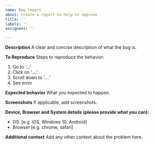 ```yaml
---
name: Bug report
about: Create a report to help us improve
title: ''
labels: ''
assignees: ''

---
```


**Description**
A clear and concise description of what the bug is.

**To Reproduce**
Steps to reproduce the behavior:
1. Go to '...'
2. Click on '....'
3. Scroll down to '....'
4. See error

**Expected behavior**
What you expected to happen.

**Screenshots**
If applicable, add screenshots.

**Device, Browser and System details (please provide what you can):**
 - OS: [e.g. iOS, Windows 10, Android]
 - Browser [e.g. chrome, safari]

**Additional context**
Add any other context about the problem here.
